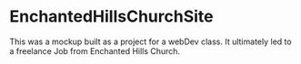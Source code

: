 # EnchantedHillsChurchSite
This was a mockup built as a project for a webDev class.  It ultimately led to a freelance Job from Enchanted Hills Church.
